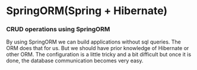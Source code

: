 # SpringORM(Spring + Hibernate)
### CRUD operations using SpringORM
By using SpringORM we can build applications without sql queries. The ORM does that for us.
But we should have prior knowledge of Hibernate or other ORM.
The configuration is a little tricky and a bit difficult but once it is done, the database communication becomes very easy.
